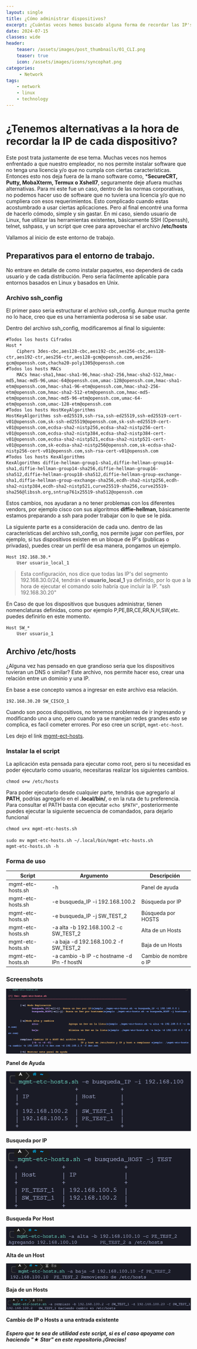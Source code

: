 ```yaml
---
layout: single
title: ¿Cómo administrar dispositivos?
excerpt: ¿Cuántas veces hemos buscado alguna forma de recordar las IP's de cada uno de los dispositivos de la red?
date: 2024-07-15
classes: wide
header:
    teaser: /assets/images/post_thumbnails/01_CLI.png
    teaser: true
    icon: /assets/images/icons/syncophat.png
categories:
     - Network
tags:
    - network
    - linux
    - technology
---
```

# ¿Tenemos alternativas a la hora de recordar la **IP** de cada dispositivo?
Este post trata justamente de ese tema. Muchas veces nos hemos enfrentado a que nuestro empleador, no nos permite instalar software que no tenga una licencia y/o que no cumpla con ciertas características. Entonces esto nos deja fuera de la mano software como, ***SecureCRT, Putty, MobaXterm, Termux o Xshell7**, seguramente deje afuera muchas alternativas.
Para mi este fue un caso, dentro de las normas corporativas, no podemos hacer uso de software que no tuviera una licencia y/o que no cumpliera con esos requerimientos.
Esto complicado cuando estas acostumbrado a usar ciertas aplicaciones. Pero al final encontré una forma de hacerlo cómodo, simple y sin gastar.
En mi caso, siendo usuario de Linux, fue utilizar las herramientas existentes, básicamente SSH (Openssh), telnet, sshpass, y un script que cree para aprovechar el archivo **/etc/hosts**

Vallamos al inicio de este entorno de trabajo.
## Preparativos para el entorno de trabajo.
No entrare en detalle de como instalar paquetes, eso dependerá de cada usuario y de cada distribución.
Pero seria fácilmente aplicable para entornos basados en Linux y basados en Unix.

### Archivo ssh_config
El primer paso seria estructurar el archivo ssh_config. Aunque mucha gente no lo hace, creo que es una herramienta poderosa si se sabe usar.

Dentro del archivo ssh_config, modificaremos al final lo siguiente:
```
#Todos los hosts Cifrados
Host *
    Ciphers 3des-cbc,aes128-cbc,aes192-cbc,aes256-cbc,aes128-ctr,aes192-ctr,aes256-ctr,aes128-gcm@openssh.com,aes256-gcm@openssh.com,chacha20-poly1305@openssh.com
#Todos los hosts MACs
    MACs hmac-sha1,hmac-sha1-96,hmac-sha2-256,hmac-sha2-512,hmac-md5,hmac-md5-96,umac-64@openssh.com,umac-128@openssh.com,hmac-sha1-etm@openssh.com,hmac-sha1-96-etm@openssh.com,hmac-sha2-256-etm@openssh.com,hmac-sha2-512-etm@openssh.com,hmac-md5-etm@openssh.com,hmac-md5-96-etm@openssh.com,umac-64-etm@openssh.com,umac-128-etm@openssh.com
#Todos los hosts HostKeyAlgorithms
HostKeyAlgorithms ssh-ed25519,ssh-rsa,ssh-ed25519,ssh-ed25519-cert-v01@openssh.com,sk-ssh-ed25519@openssh.com,sk-ssh-ed25519-cert-v01@openssh.com,ecdsa-sha2-nistp256,ecdsa-sha2-nistp256-cert-v01@openssh.com,ecdsa-sha2-nistp384,ecdsa-sha2-nistp384-cert-v01@openssh.com,ecdsa-sha2-nistp521,ecdsa-sha2-nistp521-cert-v01@openssh.com,sk-ecdsa-sha2-nistp256@openssh.com,sk-ecdsa-sha2-nistp256-cert-v01@openssh.com,ssh-rsa-cert-v01@openssh.com
#Todos los hosts KexAlgorithms
KexAlgorithms diffie-hellman-group1-sha1,diffie-hellman-group14-sha1,diffie-hellman-group14-sha256,diffie-hellman-group16-sha512,diffie-hellman-group18-sha512,diffie-hellman-group-exchange-sha1,diffie-hellman-group-exchange-sha256,ecdh-sha2-nistp256,ecdh-sha2-nistp384,ecdh-sha2-nistp521,curve25519-sha256,curve25519-sha256@libssh.org,sntrup761x25519-sha512@openssh.com
```
Estos cambios, nos ayudaran a no tener problemas con los diferentes vendors, por ejemplo cisco con sus algoritmos **diffie-hellman**, básicamente estamos preparando a ssh para poder trabajar con lo que se le pida.

La siguiente parte es a consideración de cada uno.
dentro de las características del archivo ssh_config, nos permite jugar con perfiles, por ejemplo, si tus dispositivos existen en un bloque de IP's (publicas o privadas), puedes crear un perfil de esa manera, pongamos un ejemplo.
```
Host 192.168.30.*
    User usuario_local_1
```
>Esta configuración, nos dice que todas las IP's del segmento 192.168.30.0/24, tendrán el **usuario_local_1** ya definido, por lo que a la hora de ejecutar el comando solo habría que incluir la IP. "ssh 192.168.30.20"

En Caso de que los dispositivos que busques administrar, tienen nomenclaturas definidas, como por ejemplo P,PE,BR,CE,RR,N,H,SW,etc. puedes definirlo en este momento.
```
Host SW_*
    User usuario_1 
```
## Archivo /etc/hosts 
¿Alguna vez has pensado en que grandioso seria que los dispositivos tuvieran un DNS o similar?
Este archivo, nos permite hacer eso, crear una relación entre un dominio y una IP.

En base a ese concepto vamos a ingresar en este archivo esa relación.

```
192.168.30.20 SW_CISCO_1
```

Cuando son pocos dispositivos, no tenemos problemas de ir ingresando y modificando uno a uno, pero cuando ya se manejan redes grandes esto se complica, es facil cometer errores. Por eso cree un script, `mgmt-etc-host`.

Les dejo el link [mgmt-ect-hosts](https://github.com/syncophat/mgmt-etc-hosts).

 ### **Instalar la el script**
 La aplicación esta pensada para ejecutar como root, pero si tu necesidad es poder 
 ejecutarlo como usuario, necesitaras realizar los siguientes cambios.
 ```
 chmod o+w /etc/hosts
 ```
Para poder ejecutarlo desde cualquier parte, tendrás que agregarlo al **PATH**, podrías agregarlo en el 
**.local/bin/**, o en la ruta de tu preferencia. 
Para consultar el PATH basta con ejecutar ```echo $PATH"```, posteriormente puedes ejecutar la siguiente secuencia de comandados, para dejarlo funcional
```
chmod u+x mgmt-etc-hosts.sh

sudo mv mgmt-etc-hosts.sh ~/.local/bin/mgmt-etc-hosts.sh  
mgmt-etc-hosts.sh -h
```
### Forma de uso
|Script 		   |Argumento 									| Descripción			|
|------------------|--------------------------------------------|-----------------------|
|mgmt-etc-hosts.sh |-h 		  									|Panel de ayuda			| 
|mgmt-etc-hosts.sh |-e busqueda_IP -i 192.168.100.2 			|Búsqueda por IP 		| 
|mgmt-etc-hosts.sh |-e busqueda_IP -j SW_TEST_2 				|Búsqueda por HOSTS		|
|mgmt-etc-hosts.sh |-a alta -b 192.168.100.2 -c SW_TEST_2		|Alta de un Hosts 		|
|mgmt-etc-hosts.sh |-a baja -d 192.168.100.2 -f SW_TEST_2		|Baja de un Hosts 		|
|mgmt-etc-hosts.sh |-a cambio -b IP -c hostname -d IPn -f hostN	|Cambio de nombre o IP 	|

### Screenshots

![](/assets/images/post_thumbnails/01_Panel_Ayuda.png )

**Panel de Ayuda**

![](/assets/images/post_thumbnails/01_busqueda_IP.png )

**Busqueda por IP**

![](/assets/images/post_thumbnails/01_busqueda_host.png)

**Busqueda Por Host**

![](/assets/images/post_thumbnails/01_alta.png)

**Alta de un Host**

![](/assets/images/post_thumbnails/01_baja.png)

**Baja de un Hosts**

![](/assets/images/post_thumbnails/01_remplazo.png)

**Cambio de IP o Hosts a una entrada existente**

##### Espero que te sea de utilidad este script, si es el caso apoyame con haciendo "★ Star" en este repositorio.¡Gracias!





